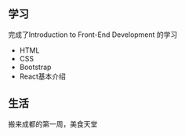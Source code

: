 ## 学习
完成了Introduction to Front-End Development 的学习
- HTML
- CSS
- Bootstrap
- React基本介绍

## 生活
搬来成都的第一周，美食天堂
